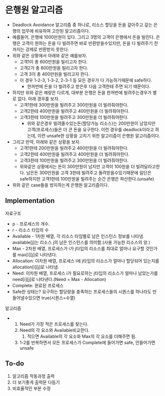 # 은행원 알고리즘



- Deadlock Avoidance 알고리즘 중 하나로, 리소스 할당을 돈을 갚아주고 갚는 은행의 업무에 비유하여 고안된 알고리즘이다.
- 예를들어, 은행에 1000만원이 있다. 그리고 3명의 고객이 은행에서 돈을 빌린다. 은행은 고객이 원하는 돈을 다 빌려주면 바로 반환받을수있지만, 돈을 다 빌려주기 전까지는 강제로 반환받지 못한다.
- 위와 같은 상황에서 아래와 같은 예를보자.
  - 고객1이 총 600만원을 빌리고자 한다.
  - 고객2가 총 800만원을 빌리고자 한다.
  - 고객 3이 총 400만원을 빌리고자 한다.
  - 이 경우 1-2-3, 1-3-2, 2-3-1 등 모든 경우가 다 가능하기때문에 safe하다.
    - 한꺼번에 돈을 다 빌려주고 받은후 다음 고객한테 주면 되기 때문이다.
- 하지만 위와 같은 예랑은 다르게, 대부분 은행은 돈을 한꺼번에 빌려주는경우가 별로 없다. 아래 경우를 보자.
  - 고객1한테 300만원을 빌려주고 300만원을 더 빌려줘야한다.
  - 고객2한테 400만원을 빌려주고 400만원을 더 빌려줘야한다.
  - 고객3한테 100만원을 빌려주고 300만원을 더 빌려줘야한다.
    - 위와 같은경우 빌려줄수있는돈(할당가능 리소스)는 200만원이 남았지만 고객(프로세스)들은 더 큰 돈을 요구한다. 이런 경우를 deadlock이라고 하는데, 이런 unsafe한 상황을 고치기 위한 알고리즘이 은행원 알고리즘이다.
- 그리고 만약, 아래와 같은 상황을 보자.
  - 고객1한테 200만원을 빌려주고 400만원을 더 빌려줘야한다.
  - 고객2한테 400만원을 빌려주고 400만원을 더 빌려줘야한다.
  - 고객3한테 100만원을 빌려주고 300만원을 더 빌려줘야한다.
  - 위와같은 상황에서는 돈이 300만원이 남지만 고객이 100원을 더 빌려달라고한다. 남은돈 300만원을 고객 3한테 빌려주고 돌려받을수있기때문에 일단은 safe하지만 고객1한테 100만원을 빌려주는 순간 은행은 파산한다.(unsafe)
- 위와 같은 case들을 방지하는게 은행원 알고리즘이다.



## Implementation

자료구조

- p - 프로세스의 개수.
- r - 리소스 타입의 수
- Available - 1차원 배열, 각 리소스 타임별로 남은 인스턴스 정보를 나타냄. available[j]는 리소스 j의 남은 인스턴스를 의미함.(사용 가능한 리소스의 양.)
- Max - 2차원 배열, 프로세스가 i가 j타입의 리소스를 최대로 얼마나 요구할 것인가를 max\[i]\[j]로 나타낸다.
- Allocation: 이차원 배열, 프로세스 i에 j타입의 리소스가 얼마나 할당되어 있는지를 allocation\[i]\[j]로 나타냄.
- Need: 이차원 배열, 프로세스 i가 필요로하는 j타입의 리소스가 얼마나 남았는가를 need\[i]\[j]로 나타낸다.(Need = Max - Allocation)
- Complete: 완료된 프로세스
- Safe한 상태는? 요구하는 할당량을 충족하는 프로세스들의 시퀀스를 하나라도 만들어낼수있으면 true(시퀀스=수열)

알고리즘

- 1. Need가 가장 적은 프로세스를 찾는다.
  2. Need의 각 요소와 Available비교한다.
     1. 적으면 Available의 각 요소와 Max의 각 요소를 더해주면 됨.
  3. 1-2를 반복하면서 모든 프로세스가 Complete에 들어가면 safe, 안들어가면 unsafe



## To-do

1. 알고리즘 작동과정 출력
2. 더 보기좋게 출력문 다듬기
3. 비효율적인 부분 수정

